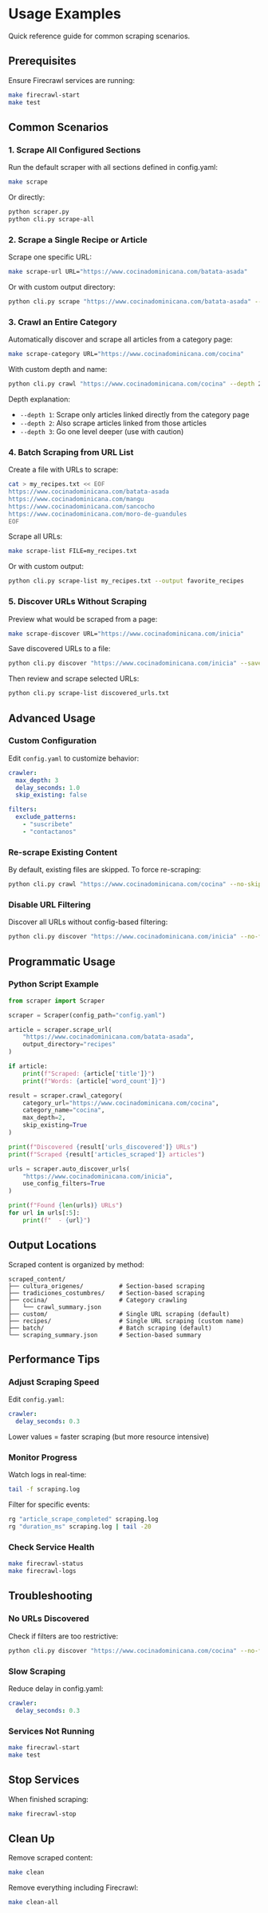 # Usage Examples

Quick reference guide for common scraping scenarios.

## Prerequisites

Ensure Firecrawl services are running:

```bash
make firecrawl-start
make test
```

## Common Scenarios

### 1. Scrape All Configured Sections

Run the default scraper with all sections defined in config.yaml:

```bash
make scrape
```

Or directly:

```bash
python scraper.py
python cli.py scrape-all
```

### 2. Scrape a Single Recipe or Article

Scrape one specific URL:

```bash
make scrape-url URL="https://www.cocinadominicana.com/batata-asada"
```

Or with custom output directory:

```bash
python cli.py scrape "https://www.cocinadominicana.com/batata-asada" --output recipes
```

### 3. Crawl an Entire Category

Automatically discover and scrape all articles from a category page:

```bash
make scrape-category URL="https://www.cocinadominicana.com/cocina"
```

With custom depth and name:

```bash
python cli.py crawl "https://www.cocinadominicana.com/cocina" --depth 2 --name cocina_techniques
```

Depth explanation:
- `--depth 1`: Scrape only articles linked directly from the category page
- `--depth 2`: Also scrape articles linked from those articles
- `--depth 3`: Go one level deeper (use with caution)

### 4. Batch Scraping from URL List

Create a file with URLs to scrape:

```bash
cat > my_recipes.txt << EOF
https://www.cocinadominicana.com/batata-asada
https://www.cocinadominicana.com/mangu
https://www.cocinadominicana.com/sancocho
https://www.cocinadominicana.com/moro-de-guandules
EOF
```

Scrape all URLs:

```bash
make scrape-list FILE=my_recipes.txt
```

Or with custom output:

```bash
python cli.py scrape-list my_recipes.txt --output favorite_recipes
```

### 5. Discover URLs Without Scraping

Preview what would be scraped from a page:

```bash
make scrape-discover URL="https://www.cocinadominicana.com/inicia"
```

Save discovered URLs to a file:

```bash
python cli.py discover "https://www.cocinadominicana.com/inicia" --save discovered_urls.txt
```

Then review and scrape selected URLs:

```bash
python cli.py scrape-list discovered_urls.txt
```

## Advanced Usage

### Custom Configuration

Edit `config.yaml` to customize behavior:

```yaml
crawler:
  max_depth: 3
  delay_seconds: 1.0
  skip_existing: false

filters:
  exclude_patterns:
    - "suscribete"
    - "contactanos"
```

### Re-scrape Existing Content

By default, existing files are skipped. To force re-scraping:

```bash
python cli.py crawl "https://www.cocinadominicana.com/cocina" --no-skip
```

### Disable URL Filtering

Discover all URLs without config-based filtering:

```bash
python cli.py discover "https://www.cocinadominicana.com/inicia" --no-filter
```

## Programmatic Usage

### Python Script Example

```python
from scraper import Scraper

scraper = Scraper(config_path="config.yaml")

article = scraper.scrape_url(
    "https://www.cocinadominicana.com/batata-asada",
    output_directory="recipes"
)

if article:
    print(f"Scraped: {article['title']}")
    print(f"Words: {article['word_count']}")

result = scraper.crawl_category(
    category_url="https://www.cocinadominicana.com/cocina",
    category_name="cocina",
    max_depth=2,
    skip_existing=True
)

print(f"Discovered {result['urls_discovered']} URLs")
print(f"Scraped {result['articles_scraped']} articles")

urls = scraper.auto_discover_urls(
    "https://www.cocinadominicana.com/inicia",
    use_config_filters=True
)

print(f"Found {len(urls)} URLs")
for url in urls[:5]:
    print(f"  - {url}")
```

## Output Locations

Scraped content is organized by method:

```
scraped_content/
├── cultura_origenes/          # Section-based scraping
├── tradiciones_costumbres/    # Section-based scraping
├── cocina/                    # Category crawling
│   └── crawl_summary.json
├── custom/                    # Single URL scraping (default)
├── recipes/                   # Single URL scraping (custom name)
├── batch/                     # Batch scraping (default)
└── scraping_summary.json      # Section-based summary
```

## Performance Tips

### Adjust Scraping Speed

Edit `config.yaml`:

```yaml
crawler:
  delay_seconds: 0.3
```

Lower values = faster scraping (but more resource intensive)

### Monitor Progress

Watch logs in real-time:

```bash
tail -f scraping.log
```

Filter for specific events:

```bash
rg "article_scrape_completed" scraping.log
rg "duration_ms" scraping.log | tail -20
```

### Check Service Health

```bash
make firecrawl-status
make firecrawl-logs
```

## Troubleshooting

### No URLs Discovered

Check if filters are too restrictive:

```bash
python cli.py discover "https://www.cocinadominicana.com/cocina" --no-filter
```

### Slow Scraping

Reduce delay in config.yaml:

```yaml
crawler:
  delay_seconds: 0.3
```

### Services Not Running

```bash
make firecrawl-start
make test
```

## Stop Services

When finished scraping:

```bash
make firecrawl-stop
```

## Clean Up

Remove scraped content:

```bash
make clean
```

Remove everything including Firecrawl:

```bash
make clean-all
```
